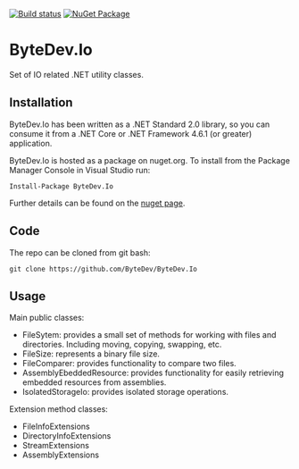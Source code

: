 [![Build status](https://ci.appveyor.com/api/projects/status/github/bytedev/ByteDev.Io?branch=master&svg=true)](https://ci.appveyor.com/project/bytedev/ByteDev-Io/branch/master)
[![NuGet Package](https://img.shields.io/nuget/v/ByteDev.Io.svg)](https://www.nuget.org/packages/ByteDev.Io)

# ByteDev.Io

Set of IO related .NET utility classes.

## Installation

ByteDev.Io has been written as a .NET Standard 2.0 library, so you can consume it from a .NET Core or .NET Framework 4.6.1 (or greater) application.

ByteDev.Io is hosted as a package on nuget.org.  To install from the Package Manager Console in Visual Studio run:

`Install-Package ByteDev.Io`

Further details can be found on the [nuget page](https://www.nuget.org/packages/ByteDev.Io/).

## Code

The repo can be cloned from git bash:

`git clone https://github.com/ByteDev/ByteDev.Io`

## Usage

Main public classes:

- FileSytem: provides a small set of methods for working with files and directories. Including moving, copying, swapping, etc.
- FileSize: represents a binary file size.
- FileComparer: provides functionality to compare two files.
- AssemblyEbeddedResource: provides functionality for easily retrieving embedded resources from assemblies.
- IsolatedStorageIo: provides isolated storage operations.

Extension method classes:
- FileInfoExtensions
- DirectoryInfoExtensions
- StreamExtensions
- AssemblyExtensions
